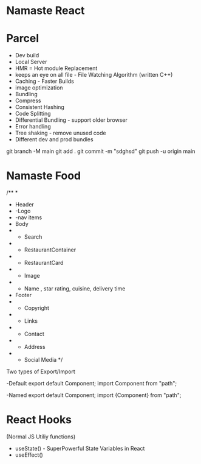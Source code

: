 # Namaste React

# Parcel
- Dev build
- Local Server
- HMR = Hot module Replacement
- keeps an eye on all file - File Watching Algorithm (written C++) 
- Caching - Faster Builds
- image optimization
- Bundling
- Compress
- Consistent Hashing
- Code Splitting
- Differential Bundling - support older browser
- Error handling
- Tree shaking - remove unused code
- Different dev and prod bundles


git branch -M  main
git add .
git commit -m "sdghsd"
git push  -u origin main


# Namaste Food
/**
 *
 * Header
 * -Logo
 * -nav items
 * Body
 * - Search
 * - RestaurantContainer
 *  - RestaurantCard
 *   - Image
 *   - Name , star rating, cuisine, delivery time
 * Footer
 * - Copyright
 * - Links
 * - Contact
 * - Address
 * - Social Media
 */



 Two types of Export/Import

 -Default
 export default Component;
 import Component from "path";

 -Named 
 export default Component;
 import {Component} from "path";

 # React Hooks
 (Normal JS Utiliy functions)
 - useState() - SuperPowerful State Variables in React
 - useEffect()

